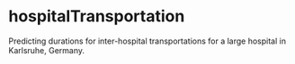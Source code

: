 # hospitalTransportation
Predicting durations for inter-hospital transportations for a large hospital in Karlsruhe, Germany.
